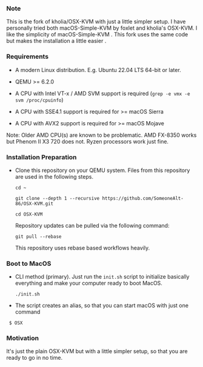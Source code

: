 ### Note
This is the fork of kholia/OSX-KVM with just a little simpler setup. I have personally tried both macOS-Simple-KVM by foxlet and kholia's OSX-KVM. I like the simplicity of macOS-Simple-KVM . This fork uses the same code but makes the installation a little easier .


### Requirements

* A modern Linux distribution. E.g. Ubuntu 22.04 LTS 64-bit or later.

* QEMU >= 6.2.0

* A CPU with Intel VT-x / AMD SVM support is required (`grep -e vmx -e svm /proc/cpuinfo`)

* A CPU with SSE4.1 support is required for >= macOS Sierra

* A CPU with AVX2 support is required for >= macOS Mojave

Note: Older AMD CPU(s) are known to be problematic. AMD FX-8350 works but
Phenom II X3 720 does not. Ryzen processors work just fine.


### Installation Preparation

* Clone this repository on your QEMU system. Files from this repository are
  used in the following steps.

  ```
  cd ~

  git clone --depth 1 --recursive https://github.com/SomeoneAlt-86/OSX-KVM.git

  cd OSX-KVM
  ```

  Repository updates can be pulled via the following command:

  ```
  git pull --rebase
  ```

  This repository uses rebase based workflows heavily.


### Boot to MacOS 

- CLI method (primary). Just run the `init.sh` script to initialize basically everything and make your computer ready to boot MacOS.

  ```
  ./init.sh
  ```
- The script creates an alias, so that you can start macOS with just one command
 
 ```
  $ OSX
  ```

### Motivation
It's just the plain OSX-KVM but with a little simpler setup, so that you are ready to go in no time.
